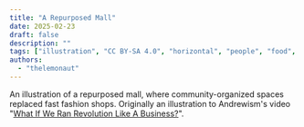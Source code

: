 ```yaml
---
title: "A Repurposed Mall"
date: 2025-02-23
draft: false
description: ""
tags: ["illustration", "CC BY-SA 4.0", "horizontal", "people", "food", "infrastructure", "reclaimed structure", "economy", "library"]
authors:
  - "thelemonaut"
---
```


An illustration of a repurposed mall, where community-organized spaces replaced fast fashion shops. Originally an illustration to Andrewism's video "[What If We Ran Revolution Like A Business?](https://www.youtube.com/watch?v=cO0O9cBPmsU)".